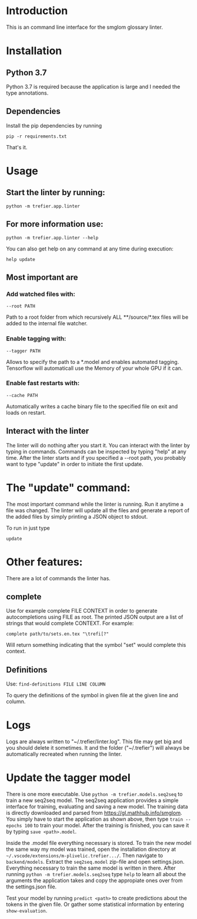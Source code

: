 # Introduction

This is an command line interface for the smglom glossary linter.

# Installation

## Python 3.7

Python 3.7 is required because the application is large and
I needed the type annotations.

## Dependencies

Install the pip dependencies by running

`pip -r requirements.txt`

That's it.

# Usage

## Start the linter by running:

`python -m trefier.app.linter`

## For more information use:

`python -m trefier.app.linter --help`

You can also get help on any command at any time during execution:

`help update`

## Most important are

### Add watched files with:

`--root PATH`

Path to a root folder from which recursively ALL \*\*/source/\*.tex files will be added to the internal file watcher.

### Enable tagging with:

`--tagger PATH`

Allows to specify the path to a *.model and enables automated tagging. Tensorflow will automaticall use the Memory of your whole GPU if it can.

### Enable fast restarts with:

`--cache PATH`

Automatically writes a cache binary file to the specified file on exit and loads on restart.

## Interact with the linter

The linter will do nothing after you start it.
You can interact with the linter by typing in commands.
Commands can be inspected by typing "help" at any time.
After the linter starts and if you specified a --root path, you
probably want to type "update" in order to initiate the first update.

# The "update" command:

The most important command while the linter is running.
Run it anytime a file was changed.
The linter will update all the files and generate a report of the added
files by simply printing a JSON object to stdout.

To run in just type

`update`

# Other features:

There are a lot of commands the linter has.

## complete

Use for example complete FILE CONTEXT in order to generate autocompletions
using FILE as root. The printed JSON output are a list of strings that
would complete CONTEXT. For example:

`complete path/to/sets.en.tex "\trefi[?"`

Will return something indicating that the symbol "set" would complete
this context.

## Definitions

Use:
`find-definitions FILE LINE COLUMN`

To query the definitions of the symbol in given file
at the given line and column.

# Logs

Logs are always written to "~/.trefier/linter.log".
This file may get big and you should delete it sometimes.
It and the folder ("~/.trefier") will always be automatically recreated when running the linter.

# Update the tagger model

There is one more executable.
Use `python -m trefier.models.seq2seq` to train a new seq2seq model.
The seq2seq application provides a simple interface for training,
evaluating and saving a new model.
The training data is directly downloaded and parsed from https://gl.mathhub.info/smglom.
You simply have to start the application as shown above, then type `train --epochs 100` to train your model.
After the training is finished, you can save it by typing `save <path>.model`.

Inside the .model file everything necessary is stored.
To train the new model the same way my model was trained, open the installation
directory at `~/.vscode/extensions/m-plivelic.trefier.../`.
Then navigate to `backend/models`. Extract the `seq2seq.model` zip-file and open settings.json.
Everything necessary to train the same model is written in there.
After running `python -m trefier.models.seq2seq` type `help`
to learn all about the arguments the application takes and copy the appropiate ones over from the
settings.json file.

Test your model by running `predict <path>` to create predictions about the tokens in the given file.
Or gather some statistical information by entering `show-evaluation`.
